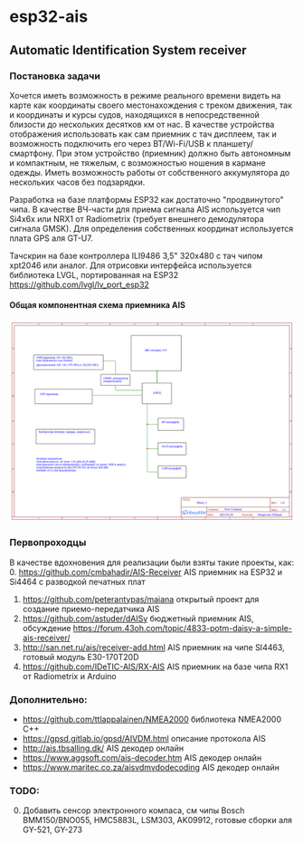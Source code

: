 # esp32-ais
## Automatic Identification System receiver ##

### Постановка задачи ###
Хочется иметь возможность в режиме реального времени видеть на карте как координаты своего местонахождения с треком движения,
так и координаты и курсы судов, находящихся в непосредственной близости до нескольких десятков км от нас.
В качестве устройства отображения использовать как сам приемник с тач дисплеем, так и возможность подключить его через BT/Wi-Fi/USB к планшету/смартфону.
При этом устройство (приемник) должно быть автономным и компактным, не тяжелым, с возможностью ношения в кармане одежды.
Иметь возможность работы от собственного аккумулятора до нескольких часов без подзарядки.

Разработка на базе платформы ESP32 как достаточно "продвинутого" чипа.
В качестве ВЧ-части для приема сигнала AIS используется чип Si4x6x или NRX1 от Radiometrix (требует внешнего демодулятора сигнала GMSK).
Для определения собственных координат используется плата GPS аля GT-U7.

Тачскрин на базе контроллера ILI9486 3,5" 320x480 с тач чипом xpt2046 или аналог.
Для отрисовки интерфейса используется библиотека LVGL, портированная на ESP32 https://github.com/lvgl/lv_port_esp32

#### Общая компонентная схема приемника AIS ####
![Компонентная схема приемника AIS](/img/Schematic_component_receiver_AIS%20v0.1.png)

### Первопроходцы ###
В качестве вдохновения для реализации были взяты такие проекты, как:
0. <https://github.com/cmbahadir/AIS-Receiver> AIS приемник на ESP32 и Si4464 с разводкой печатных плат
1. <https://github.com/peterantypas/maiana>  открытый проект для создание приемо-передатчика AIS
2. <https://github.com/astuder/dAISy> бюджетный приемник AIS, обсуждение <https://forum.43oh.com/topic/4833-potm-daisy-a-simple-ais-receiver/>
3. <http://san.net.ru/ais/receiver-add.html> AIS приемник на чипе SI4463, готовый модуль E30-170T20D
4. <https://github.com/IDeTIC-AIS/RX-AIS> AIS приемник на базе чипа RX1 от Radiometrix и Arduino

### Дополнительно: ###
* <https://github.com/ttlappalainen/NMEA2000>  библиотека NMEA2000 C++
* <https://gpsd.gitlab.io/gpsd/AIVDM.html> описание протокола AIS
* <http://ais.tbsalling.dk/> AIS декодер онлайн
* <https://www.aggsoft.com/ais-decoder.htm> AIS декодер онлайн
* <https://www.maritec.co.za/aisvdmvdodecoding> AIS декодер онлайн


### TODO: ###
0. Добавить сенсор электронного компаса, см чипы Bosch BMM150/BNO055, HMC5883L, LSM303, AK09912, готовые сборки аля GY-521, GY-273
